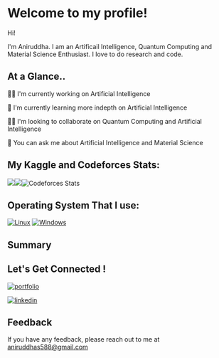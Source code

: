 
# Welcome to my profile!

Hi! 

I'm Aniruddha. I am an Artificail Intelligence, Quantum Computing and Material Science Enthusiast. I love to do research and code. 


## At a Glance..
👩‍💻 I'm currently working on Artificial Intelligence

🧠 I'm currently learning more indepth on Artificial Intelligence

👯‍♀️ I'm looking to collaborate on Quantum Computing and Artificial Intelligence

💬 You can ask me about Artificial Intelligence and Material Science 

##                                                                My Kaggle and Codeforces Stats:
![](http://github-profile-summary-cards.vercel.app/api/cards/stats?username=Aniruddha120&theme=nord_dark)![](https://kaggle-card.chienhsiang-hung.eu.org/api/svg-allround?ANIRUDDHAsarkar)![Codeforces Stats](https://codeforces-readme-stats.vercel.app/api/card?username=SarkarAniruddha)

## Operating System That I use: 

[![Linux](https://svgshare.com/i/Zhy.svg)](https://svgshare.com/i/Zhy.svg)
[![Windows](https://svgshare.com/i/ZhY.svg)](https://svgshare.com/i/ZhY.svg)

## Summary



## Let's Get Connected !

[![portfolio](https://img.shields.io/badge/my_portfolio-000?style=for-the-badge&logo=ko-fi&logoColor=white)](https://sites.google.com/view/aniruddhasarkar/home?authuser=0)

[![linkedin](https://img.shields.io/badge/linkedin-0A66C2?style=for-the-badge&logo=linkedin&logoColor=white)](https://www.linkedin.com/in/sarkar-aniruddha/)

## Feedback

If you have any feedback, please reach out to me at aniruddhas588@gmail.com

